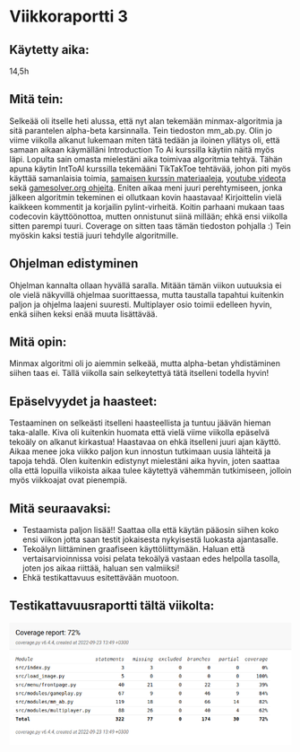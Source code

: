 # Viikkoraportti 3
## Käytetty aika:
14,5h

## Mitä tein: 
Selkeää oli itselle heti alussa, että nyt alan tekemään minmax-algoritmia ja sitä parantelen alpha-beta karsinnalla. Tein tiedoston mm_ab.py. Olin jo viime viikolla alkanut lukemaan miten tätä tedään ja iloinen yllätys oli, että samaan aikaan käymälläni Introduction To Ai kurssilla käytiin näitä myös läpi. Lopulta sain omasta mielestäni aika toimivaa algoritmia tehtyä. Tähän apuna käytin IntToAI kurssilla tekemääni TikTakToe tehtävää, johon piti myös käyttää samanlaisia toimia, [samaisen kurssin materiaaleja](https://materiaalit.github.io/intro-to-ai/part2/), [youtube videota](https://www.youtube.com/watch?v=m1l3k_rcG0M) sekä [gamesolver.org ohjeita](http://blog.gamesolver.org/solving-connect-four/01-introduction/). Eniten aikaa meni juuri perehtymiseen, jonka jälkeen algoritmin tekeminen ei ollutkaan kovin haastavaa! Kirjoittelin vielä kaikkeen kommentit ja korjailin pylint-virheitä. Koitin parhaani mukaan taas codecovin käyttöönottoa, mutten onnistunut siinä millään; ehkä ensi viikolla sitten parempi tuuri. Coverage on sitten taas tämän tiedoston pohjalla :) Tein myöskin kaksi testiä juuri tehdylle algoritmille.

## Ohjelman edistyminen
Ohjelman kannalta ollaan hyvällä saralla. Mitään tämän viikon uutuuksia ei ole vielä näkyvillä ohjelmaa suorittaessa, mutta taustalla tapahtui kuitenkin paljon ja ohjelma laajeni suuresti. Multiplayer osio toimii edelleen hyvin, enkä siihen keksi enää muuta lisättävää. 

## Mitä opin:
Minmax algoritmi oli jo aiemmin selkeää, mutta alpha-betan yhdistäminen siihen taas ei. Tällä viikolla sain selkeytettyä tätä itselleni todella hyvin!

## Epäselvyydet ja haasteet:
Testaaminen on selkeästi itselleni haasteellista ja tuntuu jäävän hieman taka-alalle. Kiva oli kuitenkin huomata että vielä viime viikolla epäselvä tekoäly on alkanut kirkastua! Haastavaa on ehkä itselleni juuri ajan käyttö. Aikaa menee joka viikko paljon kun innostun tutkimaan uusia lähteitä ja tapoja tehdä. Olen kuitenkin edistynyt mielestäni aika hyvin, joten saattaa olla että lopuilla viikoista aikaa tulee käytettyä vähemmän tutkimiseen, jolloin myös viikkoajat ovat pienempiä.

## Mitä seuraavaksi:
- Testaamista paljon lisää!! Saattaa olla että käytän pääosin siihen koko ensi viikon jotta saan testit jokaisesta nykyisestä luokasta ajantasalle.
- Tekoälyn liittäminen graafiseen käyttöliittymään. Haluan että vertaisarvioinnissa voisi pelata tekoälyä vastaan edes helpolla tasolla, joten jos aikaa riittää, haluan sen valmiiksi!
- Ehkä testikattavuus esitettävään muotoon.

## Testikattavuusraportti tältä viikolta:
![coverage](https://github.com/seppaemi/tiralabra-s2022/blob/main/Dokumentaatio/kuvat/cov_report_vko3.png)
